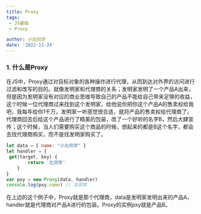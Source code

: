 ```yaml
---
title: Proxy
tags:
 - JS基础
 - Proxy

author: 小左同学
date: '2022-11-24'
---
```


### 1. 什么是Proxy
在JS中，Proxy通过对目标对象的各种操作进行代理，从而到达对外界的访问进行过滤和改写的目的。就像发明家和代理商的关系；发明家发明了一个产品A出来，但是因为发明家没有对应的商业思维导致自己的产品不能给自己带来足够的收益，这个时候一位代理商过来找到这个发明家，给他说你把你这个产品A的售卖权给我吧，我每年给你1千万，发明家一听感觉很合适，就将产品的售卖权给代理商了。代理商回去后给这个产品进行了精美的包装，改了一个好听的名字B，然后大肆宣传；这个时候，当人们需要购买这个商品的时候，想起来的都是B这个名字，都会去找代理商购买，而不是找发明家购买了。
```js
let data = { name: "小左同学" }
let handler = {
 get(target, key) {
        return '左同学'
    }
}
var pxy = new Proxy(data, handler)
console.log(pxy.name) // 左同学
```
在上边的这个例子中，Proxy就是那个代理商，data是发明家发明出来的产品A，handler就是代理商对产品A进行的包装。Proxy的实例pxy就是产品B。